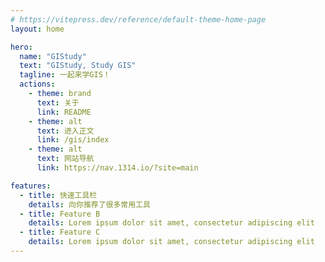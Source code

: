 ```yaml
---
# https://vitepress.dev/reference/default-theme-home-page
layout: home

hero:
  name: "GIStudy"
  text: "GIStudy, Study GIS"
  tagline: 一起来学GIS！
  actions:
    - theme: brand
      text: 关于
      link: README
    - theme: alt
      text: 进入正文
      link: /gis/index
    - theme: alt
      text: 网站导航
      link: https://nav.1314.io/?site=main

features:
  - title: 快速工具栏
    details: 向你推荐了很多常用工具
  - title: Feature B
    details: Lorem ipsum dolor sit amet, consectetur adipiscing elit
  - title: Feature C
    details: Lorem ipsum dolor sit amet, consectetur adipiscing elit
---
```


